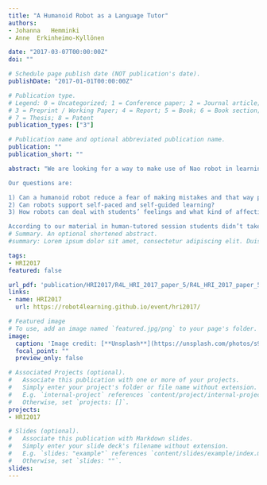 ```yaml
---
title: "A Humanoid Robot as a Language Tutor"
authors:
- Johanna	Hemminki
- Anne	Erkinheimo-Kyllönen

date: "2017-03-07T00:00:00Z"
doi: ""

# Schedule page publish date (NOT publication's date).
publishDate: "2017-01-01T00:00:00Z"

# Publication type.
# Legend: 0 = Uncategorized; 1 = Conference paper; 2 = Journal article;
# 3 = Preprint / Working Paper; 4 = Report; 5 = Book; 6 = Book section;
# 7 = Thesis; 8 = Patent
publication_types: ["3"]

# Publication name and optional abbreviated publication name.
publication: ""
publication_short: ""

abstract: "We are looking for a way to make use of Nao robot in learning Finnish as a L2. The pedagogical background of our experiment is based on Curran's Community Language Learning method and its Finnish application called ‘Toisto’ (‘Repeat’). We approach the topic with the means of Conversation Analysis (CA). The target group are adult students studying at the Helsinki Skill Center aiming to work at the area of health care.

Our questions are:

1) Can a humanoid robot reduce a fear of making mistakes and that way promote speaking? Is it easier to ask help from a robot?
2) Can robots support self-paced and self-guided learning?
3) How robots can deal with students’ feelings and what kind of affective qualities does robot-assisted teaching have?

According to our material in human-tutored session students didn’t take independent contact, but the teacher made the decision to ask help for the students. In robot-tutored session the students touched the hand of a robot independently. However, it is too early to draw general conclusions about if a robot is more approachable than a human. There was more laughter in the robot-assisted learning situations. The robot may have brought more joy and easiness to the learning situation and that way promote learning. Working with a robot in the teaching situation the studied language material was more limited and the robot repeated the words more than those with the human language tutor."
# Summary. An optional shortened abstract.
#summary: Lorem ipsum dolor sit amet, consectetur adipiscing elit. Duis posuere tellus ac convallis placerat. Proin tincidunt magna sed ex sollicitudin condimentum.

tags:
- HRI2017
featured: false

url_pdf: 'publication/HRI2017/R4L_HRI_2017_paper_5/R4L_HRI_2017_paper_5.pdf' 
links:
- name: HRI2017
  url: https://robot4learning.github.io/event/hri2017/

# Featured image
# To use, add an image named `featured.jpg/png` to your page's folder. 
image:
  caption: 'Image credit: [**Unsplash**](https://unsplash.com/photos/s9CC2SKySJM)'
  focal_point: ""
  preview_only: false

# Associated Projects (optional).
#   Associate this publication with one or more of your projects.
#   Simply enter your project's folder or file name without extension.
#   E.g. `internal-project` references `content/project/internal-project/index.md`.
#   Otherwise, set `projects: []`.
projects:
- HRI2017

# Slides (optional).
#   Associate this publication with Markdown slides.
#   Simply enter your slide deck's filename without extension.
#   E.g. `slides: "example"` references `content/slides/example/index.md`.
#   Otherwise, set `slides: ""`.
slides:
---
```



